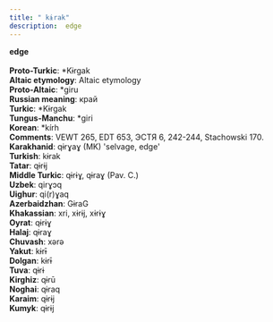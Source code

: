 ```yaml
---
title: " kɨrak"
description:  edge
---
```

<strong> edge</strong><br><br>
<strong>Proto-Turkic</strong>:  *Kɨrgak<br>
<strong>Altaic etymology</strong>:  Altaic etymology<br>
<strong> Proto-Altaic</strong>:  *giru<br>
<strong>Russian meaning</strong>:  край<br>
<strong>Turkic</strong>:  *Kɨrgak<br>
<strong>Tungus-Manchu</strong>:  *giri<br>
<strong>Korean</strong>:  *kírh<br>
<strong>Comments</strong>:  VEWT 265, EDT 653, ЭСТЯ 6, 242-244, Stachowski 170.<br>
<strong>Karakhanid</strong>:  qɨrɣaɣ (MK) 'selvage, edge'<br>
<strong>Turkish</strong>:  kɨrak<br>
<strong>Tatar</strong>:  qɨrɨj<br>
<strong>Middle Turkic</strong>:  qɨrɨɣ, qɨraɣ (Pav. C.)<br>
<strong>Uzbek</strong>:  qirɣɔq<br>
<strong>Uighur</strong>:  qi(r)ɣaq<br>
<strong>Azerbaidzhan</strong>:  GɨraG<br>
<strong>Khakassian</strong>:  xri, xɨrɨj, xɨrɨɣ<br>
<strong>Oyrat</strong>:  qɨrɨɣ<br>
<strong>Halaj</strong>:  qɨraɣ<br>
<strong>Chuvash</strong>:  xǝrǝ<br>
<strong>Yakut</strong>:  kɨrɨ̄<br>
<strong>Dolgan</strong>:  kɨrɨ̄<br>
<strong>Tuva</strong>:  qɨrɨ<br>
<strong>Kirghiz</strong>:  qɨrū<br>
<strong>Noghai</strong>:  qɨraq<br>
<strong>Karaim</strong>:  qɨrɨj<br>
<strong>Kumyk</strong>:  qɨrɨj<br>


